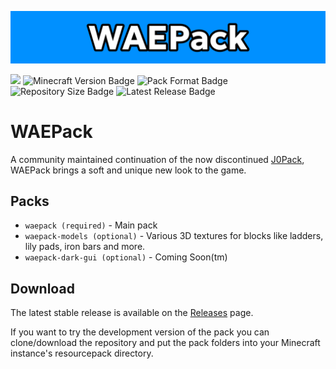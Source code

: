 ![Banner](/src/banner.png)

[<img src="https://img.shields.io/badge/View%20on%20Modrinth-%2316181c?style=for-the-badge&logo=modrinth">](https://modrinth.com/resourcepack/waepack)
![Minecraft Version Badge](https://img.shields.io/badge/Minecraft-1.20.3-%230090ff?style=for-the-badge)
![Pack Format Badge](https://img.shields.io/badge/Pack_Format-22-%230090ff?style=for-the-badge)
![Repository Size Badge](https://img.shields.io/github/repo-size/waeverything/waepack?style=for-the-badge&color=%230090ff)
![Latest Release Badge](https://img.shields.io/github/v/release/waeverything/waepack?include_prereleases&style=for-the-badge&color=%230090ff)

# WAEPack
A community maintained continuation of the now discontinued [J0Pack](https://www.planetminecraft.com/texture-pack/j0pack/), WAEPack brings a soft and unique new look to the game.

## Packs
- `waepack (required)` - Main pack
- `waepack-models (optional)` - Various 3D textures for blocks like ladders, lily pads, iron bars and more.
- `waepack-dark-gui (optional)` - Coming Soon(tm)

## Download
The latest stable release is available on the [Releases](https://github.com/waeverything/waepack/releases) page.

If you want to try the development version of the pack you can clone/download the repository and put the pack folders into your Minecraft instance's resourcepack directory.
